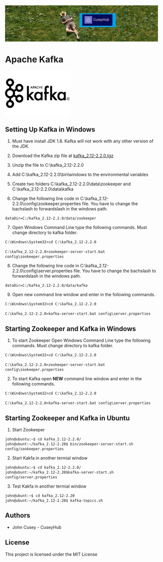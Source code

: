 ![CuseyHub](https://github.com/cusey/ImageForWiki/blob/master/Logos/CuseyHub_Banner_Small.jpg)

# Apache Kafka

<img 
src="https://github.com/cusey/ImageForWiki/blob/master/Logos/ApacheKafka.PNG" 
alt="Apache Kafka" 
height="150px"/>  

## Setting Up Kafka in Windows   
1. Must have install JDK 1.8. Kafka will not work with any other version of the JDK.

2. Download the Kafka zip file at [kafka_2.12-2.2.0.tgz ](https://www.apache.org/dyn/closer.cgi?path=/kafka/2.2.0/kafka_2.12-2.2.0.tgz)

3. Unzip the file to C:\kafka_2.12-2.2.0

4. Add C:\kafka_2.12-2.2.0\bin\windows to the environmental variables

5. Create two folders C:\kafka_2.12-2.2.0\data\zookeeper and C:\kafka_2.12-2.2.0\data\kafka

6. Change the following line code in C:\kafka_2.12-2.2.0\config\zookeeper.properties file. You have to change the bachslash to forwardslash in the windows path. 

```
dataDir=C:/kafka_2.12-2.2.0/data/zookeeper
```
7. Open Windows Command Line type the following commands. Must change directory to kafka folder.

```
C:\Windows\System32>cd C:\kafka_2.12-2.2.0

C:\kafka_2.12-2.2.0>zookeeper-server-start.bat config\zookeeper.properties
```

8. Change the following line code in C:\kafka_2.12-2.2.0\config\server.properties file. You have to change the bachslash to forwardslash in the windows path.

```
dataDir=C:/kafka_2.12-2.2.0/data/kafka
```

9. Open new command line window and enter in the following commands.

```
C:\Windows\System32>cd C:\kafka_2.12-2.2.0

C:\kafka_2.12-2.2.0>kafka-server-start.bat config\server.properties
```
## Starting Zookeeper and Kafka in Windows

1. To start Zookeeper Open Windows Command Line type the following commands. Must change directory to kafka folder.

```
C:\Windows\System32>cd C:\kafka_2.12-2.2.0

C:\kafka_2.12-2.2.0>zookeeper-server-start.bat config\zookeeper.properties
```

2. To start Kafka open **NEW** command line window and enter in the following commands.

```
C:\Windows\System32>cd C:\kafka_2.12-2.2.0

C:\kafka_2.12-2.2.0>kafka-server-start.bat config\server.properties
```

## Starting Zookeeper and Kafka in Ubuntu    

1. Start Zookeeper

```
john@ubuntu:~$ cd kafka_2.12-2.2.0/
john@ubunt:~/kafka_2.12-2.20$ bin/zookeeper-server-start.sh config/zookeeper.properties  
```

2. Start Kakfa in another termial window      

```
john@ubuntu:~$ cd kafka_2.12-2.2.0/
john@ubunt:~/kafka_2.12-2.20$kafka-server-start.sh config/server.properties 
```


3. Test Kakfa in another termial window

```
john@ubunt:~$ cd kafka_2.12-2.20
john@ubunt:~/kafka_2.12-2.20$ kafka-topics.sh 
```

## Authors
* John Cusey - CuseyHub  

## License   
This project is licensed under the MIT License
